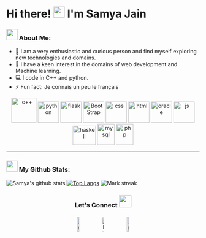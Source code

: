 
# Hi there! <img src="https://github.com/TheDudeThatCode/TheDudeThatCode/blob/master/Assets/Hi.gif" width="29px" height = "29px"> I'm Samya Jain
 
<!-- <p align="center">
<a href="https://in.linkedin.com/in/samya-jain-a68443204" target="blank"><img align="center" src="https://cdn.jsdelivr.net/npm/simple-icons@3.0.1/icons/linkedin.svg" alt="samyajain" height="30" width="30" /></a>&nbsp;
<a href="mail to:samyajain17@gmail.com" target="blank"><img align="center" src="https://cdn.jsdelivr.net/npm/simple-icons@3.0.1/icons/gmail.svg" alt="samya17" height="40" width="30" /></a>&nbsp;
</p> -->

### <img src="https://github.com/TheDudeThatCode/TheDudeThatCode/blob/master/Assets/Developer.gif" width="29px" height = "29px"> About Me:
- 📝 I am a very enthusiastic and curious person and find myself exploring new technologies and domains.
- 🏦 I have a keen interest in the domains of web development and Machine learning.
- 💻 I code in C++ and python. 
- ⚡ Fun fact: Je connais un peu le français

<p align="center">
      <img src="https://i.imgur.com/Ao2P8iG.png" alt="c++" width="65" height="65"/> 
      <img src="https://www.vectorlogo.zone/logos/python/python-icon.svg" alt="python" width="55" height="55"/>
      <img src="https://cdn.jsdelivr.net/gh/devicons/devicon/icons/flask/flask-original-wordmark.svg" alt="flask" width="55" height="55"/>
      <img src="https://cdn.jsdelivr.net/gh/devicons/devicon/icons/bootstrap/bootstrap-original.svg" alt="BootStrap" width="55" height="55"/>
      <img src="https://cdn.jsdelivr.net/gh/devicons/devicon/icons/css3/css3-original.svg" alt="css" width="55" height="55"/> 
      <img src="https://cdn.jsdelivr.net/gh/devicons/devicon/icons/html5/html5-original.svg" alt="html" width="55" height="55"/>
      <img src="https://cdn.jsdelivr.net/gh/devicons/devicon/icons/oracle/oracle-original.svg" alt="oracle" width="55" height="55"/>
      <img src="https://cdn.jsdelivr.net/gh/devicons/devicon/icons/javascript/javascript-original.svg" alt="js" width="55" height="55"/>
      <img src="https://cdn.jsdelivr.net/gh/devicons/devicon/icons/haskell/haskell-original.svg" alt="haskell" width="60" height="50"/>
      <img src="https://www.vectorlogo.zone/logos/mysql/mysql-icon.svg" alt="mysql" width="45" height="55"/>
      <img src="https://cdn.jsdelivr.net/gh/devicons/devicon/icons/php/php-original.svg" alt="php" width="45" height="55"/>
</p>

---
### <img src='https://media1.giphy.com/media/du3J3cXyzhj75IOgvA/giphy.gif?cid=ecf05e47x2g034i9pzwtzzsd3xgg2w9nr94t4tflbbgo3008&rid=giphy.gif' width="29px" height = "29px"> My Github Stats:

![Samya's github stats](https://github-readme-stats.vercel.app/api?username=samya02&show_icons=true&title_color=ffc857&icon_color=8ac926&text_color=daf7dc&bg_color=151515&include_all_commits=true)
[![Top Langs](https://github-readme-stats.vercel.app/api/top-langs/?username=samya02&layout=compact&text_color=daf7dc&bg_color=151515)](https://github.com/samya02/github-readme-stats)
<img  title="🔥 Get streak stats for your profile at git.io/streak-stats" alt="Mark streak" src="https://github-readme-streak-stats.herokuapp.com/?user=samya02&theme=dark&hide_border=false" /> <br>
<!-- [![GitHub Streak](https://github-readme-streak-stats.herokuapp.com/?user=samya02&theme=dark)](https://git.io/streak-stats) -->


<h3 align="center">Let's Connect <img src="https://raw.githubusercontent.com/ShahriarShafin/ShahriarShafin/main/Assets/handshake.gif" height="32px"></h3>
<p align="center">
	<a href="https://github.com/samya02"><img alt="github" width="10%" style="padding:5px" src="https://img.icons8.com/clouds/100/000000/github.png"/></a>
	<a href="https://in.linkedin.com/in/samya-jain-a68443204"><img alt="linkedin" width="10%" style="padding:5px" src="https://img.icons8.com/clouds/100/000000/linkedin.png"/></a>
	<a href="mailto:samyajain17@gmail.com"><img alt="gmail" width="10%" style="padding:5px" src="https://img.icons8.com/clouds/100/000000/gmail.png"/></a>
</p>


<!-- ### Hi there 👋


**samya02/samya02** is a ✨ _special_ ✨ repository because its `README.md` (this file) appears on your GitHub profile.

Here are some ideas to get you started:

- 🔭 I’m currently working on ...
- 🌱 I’m currently learning ...
- 👯 I’m looking to collaborate on ...
- 🤔 I’m looking for help with ...
- 💬 Ask me about ...
- 📫 How to reach me: ...
- 😄 Pronouns: ...
- ⚡ Fun fact: ...


I am Samya Jain, pursuing my B.TECH in CSAI. I am a very enthusiastic and curious person and find myself exploring new technologies!

Connect with me on-- [Linkedin](https://www.linkedin.com/in/samya-jain-a68443204/). -->

